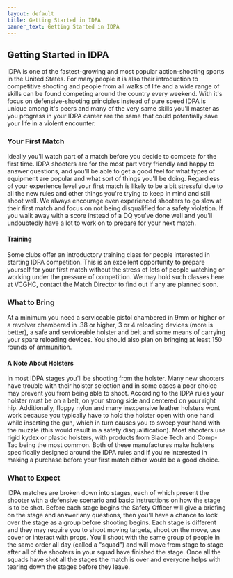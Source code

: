 ```yaml
---
layout: default
title: Getting Started in IDPA
banner_text: Getting Started in IDPA
---
```


## Getting Started in IDPA

IDPA is one of the fastest-growing and most popular action-shooting sports in the United States. For many people it is 
also their introduction to competitive shooting and people from all walks of life and a wide range of skills can be found 
competing around the country every weekend. With it's focus on defensive-shooting 
principles instead of pure speed IDPA is unique among it's peers and many of the very same skills you'll master as you progress 
in your IDPA career are the same that could potentially save your life in a violent encounter.

### Your First Match

Ideally you'll watch part of a match before you decide to compete for the first time. IDPA shooters are for the most part 
very friendly and happy to answer questions, and you'll be able to get a good feel for what types of equipment are popular 
and what sort of things you'll be doing. Regardless of your experience level your first match is likely to be a bit stressful 
due to all the new rules and other things you're trying to keep in mind and still shoot well. We always encourage even experienced 
shooters to go slow at their first match and focus on not being disqualified for a safety violation. If you walk away with a 
score instead of a DQ you've done well and you'll undoubtedly have a lot to work on to prepare for your next match.

#### Training

Some clubs offer an introductory training class for people interested in starting IDPA competition. This is an excellent 
opportunity to prepare yourself for your first match without the stress of lots of people watching or working under 
 the pressure of competition. We may hold such classes here at VCGHC, contact the Match Director to find out if any are planned
 soon.
 
### What to Bring

At a minimum you need a serviceable pistol chambered in 9mm or higher or a revolver chambered in .38 or higher, 3 or 4 reloading 
devices (more is better), a safe and serviceable holster and belt and some means of carrying your spare reloading devices. You 
should also plan on bringing at least 150 rounds of ammunition. 

#### A Note About Holsters

In most IDPA stages you'll be shooting from the holster. Many new shooters have trouble with their holster selection and in 
 some cases a poor choice may prevent you from being able to shoot. According to the IDPA rules your 
holster must be on a belt, on your strong side and centered on your right hip. Additionally, floppy nylon and many 
 inexpensive leather holsters wont work because you typically have to hold the holster open with one hand while inserting the gun, 
 which in turn causes you to sweep your hand with the muzzle (this would result in a safety disqualification). Most shooters 
 use rigid kydex or plastic holsters, with products from Blade Tech and Comp-Tac being the most common. Both of these 
 manufactures make holsters specifically designed around the IDPA rules and if you're interested in making a purchase before 
 your first match either would be a good choice. 
 
### What to Expect

IDPA matches are broken down into stages, each of which present the shooter with a defensive scenario and basic instructions 
on how the stage is to be shot. Before each stage begins the Safety Officer will give a briefing on the stage and answer any 
 questions, then you'll have a chance to look over the stage as a group before shooting begins. Each stage is different and 
 they may require you to shoot moving targets, shoot on the move, use 
cover or interact with props. You'll shoot with the same group of people in the same order all day (called a "squad") and will move from 
stage to stage after all of the shooters in your squad have finished the stage. Once all the squads have shot all the stages 
the match is over and everyone helps with tearing down the stages before they leave. 